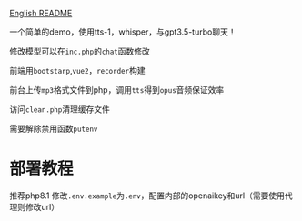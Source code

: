 [English README](README.en.md)

一个简单的demo，使用tts-1，whisper，与gpt3.5-turbo聊天！

修改模型可以在`inc.php`的`chat`函数修改

前端用`bootstarp`,`vue2`，`recorder`构建

前台上传`mp3`格式文件到php，调用`tts`得到`opus`音频保证效率

访问`clean.php`清理缓存文件

需要解除禁用函数`putenv`

# 部署教程
推荐php8.1
修改`.env.example`为`.env`，配置内部的openaikey和url（需要使用代理则修改url）